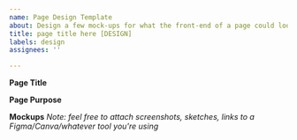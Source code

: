 ```yaml
---
name: Page Design Template
about: Design a few mock-ups for what the front-end of a page could look like
title: page title here [DESIGN]
labels: design
assignees: ''

---
```


**Page Title**

**Page Purpose**

**Mockups**
_Note: feel free to attach screenshots, sketches, links to a Figma/Canva/whatever tool you're using_
